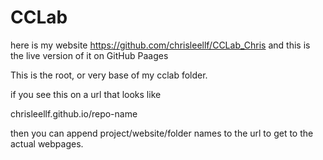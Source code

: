 # CCLab
 
here is my website https://github.com/chrisleellf/CCLab_Chris 
and this is the live version of it on GitHub Paages

This is the root, or very base of my cclab folder. 

if you see this on a url that looks like 

chrisleellf.github.io/repo-name

then you can append project/website/folder names to the url to get to the actual webpages.